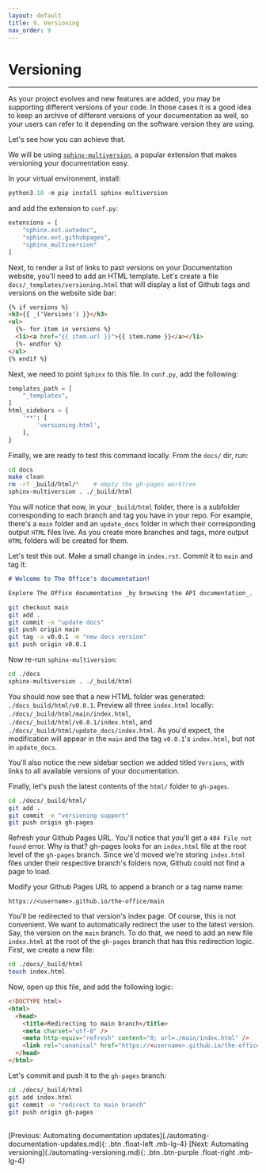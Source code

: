 ```yaml
---
layout: default
title: 9. Versioning
nav_order: 9
---
```


# Versioning

---

As your project evolves and new features are added, you may be supporting different versions of
your code. In those cases it is a good idea to keep an archive of different versions of your
documentation as well, so your users can refer to it depending on the software version they are
using.

Let's see how you can achieve that.

We will be using
[`sphinx-multiversion`](https://holzhaus.github.io/sphinx-multiversion/master/quickstart.html), a
popular extension that makes versioning your documentation easy.

In your virtual environment, install:

```py
python3.10 -m pip install sphinx-multiversion
```

and add the extension to `conf.py`:

```py
extensions = [
    "sphinx.ext.autodoc",
    "sphinx.ext.githubpages",
    "sphinx_multiversion"
]
```

Next, to render a list of links to past versions on your Documentation website, you'll need to add
an HTML template. Let's create a file `docs/_templates/versioning.html` that will display a list of
Github tags and versions on the website side bar:

```html
{% if versions %}
<h3>{{ _('Versions') }}</h3>
<ul>
  {%- for item in versions %}
  <li><a href="{{ item.url }}">{{ item.name }}</a></li>
  {%- endfor %}
</ul>
{% endif %}
```

Next, we need to point `Sphinx` to this file. In `conf.py`, add the following:

```py
templates_path = [
    "_templates",
]
html_sidebars = {
    '**': [
        'versioning.html',
    ],
}
```

Finally, we are ready to test this command locally. From the `docs/` dir, run:

```sh
cd docs
make clean
rm -rf _build/html/*    # empty the gh-pages worktree
sphinx-multiversion . ./_build/html
```

You will notice that now, in your `_build/html` folder, there is a subfolder corresponding to each
branch and tag you have in your repo. For example, there's a `main` folder and an `update_docs`
folder in which their corresponding output `HTML` files live. As you create more branches and tags,
more output `HTML` folders will be created for them.

Let's test this out. Make a small change in `index.rst`. Commit it to `main` and tag it:

```markdown
# Welcome to The Office's documentation!

Explore The Office documentation _by browsing the API documentation_.
```

```sh
git checkout main
git add .
git commit -m "update docs"
git push origin main
git tag -a v0.0.1 -m "new docs version"
git push origin v0.0.1
```

Now re-run `sphinx-multiversion`:

```sh
cd ./docs
sphinx-multiversion . ./_build/html
```

You should now see that a new HTML folder was generated: `./docs_build/html/v0.0.1`. Preview all
three `index.html` locally: `./docs/_build/html/main/index.html`,
`./docs/_build/html/v0.0.1/index.html`, and `./docs/_build/html/update_docs/index.html`. As you'd
expect, the modification will appear in the `main` and the tag `v0.0.1`'s `index.html`, but not in
`update_docs`.

You'll also notice the new sidebar section we added titled `Versions`, with links to all available
versions of your documentation.

Finally, let's push the latest contents of the `html/` folder to `gh-pages`.

```sh
cd ./docs/_build/html/
git add .
git commit -m "versioning support"
git push origin gh-pages
```

Refresh your Github Pages URL. You'll notice that you'll get a `404 File not found` error. Why is
that? gh-pages looks for an `index.html` file at the root level of the `gh-pages` branch. Since
we'd moved we're storing `index.html` files under their respective branch's folders now, Github
could not find a page to load.

Modify your Github Pages URL to append a branch or a tag name name:

`https://<username>.github.io/the-office/main`

You'll be redirected to that version's index page. Of course, this is not convenient. We want to
automatically redirect the user to the latest version. Say, the version on the `main` branch. To do
that, we need to add an new file `index.html` at the root of the `gh-pages` branch that has this
redirection logic. First, we create a new file:

```sh
cd ./docs/_build/html
touch index.html
```

Now, open up this file, and add the following logic:

```html
<!DOCTYPE html>
<html>
  <head>
    <title>Redirecting to main branch</title>
    <meta charset="utf-8" />
    <meta http-equiv="refresh" content="0; url=./main/index.html" />
    <link rel="canonical" href="https://<username>.github.io/the-office/main/index.html" />
  </head>
</html>
```

Let's commit and push it to the `gh-pages` branch:

```sh
cd ./docs/_build/html
git add index.html
git commit -m "redirect to main branch"
git push origin gh-pages
```

<br />
[Previous: Automating documentation updates](./automating-documentation-updates.md){: .btn .float-left .mb-lg-4}
[Next: Automating versioning](./automating-versioning.md){: .btn .btn-purple .float-right .mb-lg-4}
<br />
